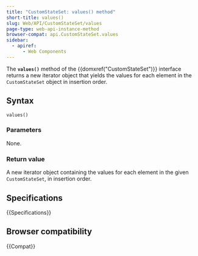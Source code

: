 ```yaml
---
title: "CustomStateSet: values() method"
short-title: values()
slug: Web/API/CustomStateSet/values
page-type: web-api-instance-method
browser-compat: api.CustomStateSet.values
sidebar:
  - apiref:
      - Web Components
---
```


The **`values()`** method of the {{domxref("CustomStateSet")}} interface returns a new iterator object that yields the values for each element in the `CustomStateSet` object in insertion order.

## Syntax

```js-nolint
values()
```

### Parameters

None.

### Return value

A new iterator object containing the values for each element in the given `CustomStateSet`, in insertion order.

## Specifications

{{Specifications}}

## Browser compatibility

{{Compat}}
